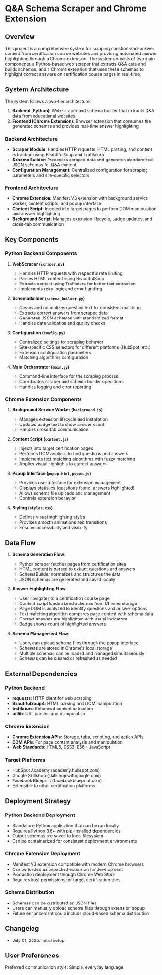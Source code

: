 # Q&A Schema Scraper and Chrome Extension

## Overview

This project is a comprehensive system for scraping question-and-answer content from certification course websites and providing automated answer highlighting through a Chrome extension. The system consists of two main components: a Python-based web scraper that extracts Q&A data and builds schemas, and a Chrome extension that uses these schemas to highlight correct answers on certification course pages in real-time.

## System Architecture

The system follows a two-tier architecture:

1. **Backend (Python)**: Web scraper and schema builder that extracts Q&A data from educational websites
2. **Frontend (Chrome Extension)**: Browser extension that consumes the generated schemas and provides real-time answer highlighting

### Backend Architecture
- **Scraper Module**: Handles HTTP requests, HTML parsing, and content extraction using BeautifulSoup and Trafilatura
- **Schema Builder**: Processes scraped data and generates standardized JSON schemas for Q&A content
- **Configuration Management**: Centralized configuration for scraping parameters and site-specific selectors

### Frontend Architecture
- **Chrome Extension**: Manifest V3 extension with background service worker, content scripts, and popup interface
- **Content Script**: Injected into target pages to perform DOM manipulation and answer highlighting
- **Background Script**: Manages extension lifecycle, badge updates, and cross-tab communication

## Key Components

### Python Backend Components

1. **WebScraper (`scraper.py`)**
   - Handles HTTP requests with respectful rate limiting
   - Parses HTML content using BeautifulSoup
   - Extracts content using Trafilatura for better text extraction
   - Implements retry logic and error handling

2. **SchemaBuilder (`schema_builder.py`)**
   - Cleans and normalizes question text for consistent matching
   - Extracts correct answers from scraped data
   - Generates JSON schemas with standardized format
   - Handles data validation and quality checks

3. **Configuration (`config.py`)**
   - Centralized settings for scraping behavior
   - Site-specific CSS selectors for different platforms (HubSpot, etc.)
   - Extension configuration parameters
   - Matching algorithms configuration

4. **Main Orchestrator (`main.py`)**
   - Command-line interface for the scraping process
   - Coordinates scraper and schema builder operations
   - Handles logging and error reporting

### Chrome Extension Components

1. **Background Service Worker (`background.js`)**
   - Manages extension lifecycle and installation
   - Updates badge text to show answer count
   - Handles cross-tab communication

2. **Content Script (`content.js`)**
   - Injects into target certification pages
   - Performs DOM analysis to find questions and answers
   - Implements text matching algorithms with fuzzy matching
   - Applies visual highlights to correct answers

3. **Popup Interface (`popup.html`, `popup.js`)**
   - Provides user interface for extension management
   - Displays statistics (questions found, answers highlighted)
   - Allows schema file uploads and management
   - Controls extension behavior

4. **Styling (`styles.css`)**
   - Defines visual highlighting styles
   - Provides smooth animations and transitions
   - Ensures accessibility and visibility

## Data Flow

1. **Schema Generation Flow**:
   - Python scraper fetches pages from certification sites
   - HTML content is parsed to extract questions and answers
   - SchemaBuilder normalizes and structures the data
   - JSON schemas are generated and saved locally

2. **Answer Highlighting Flow**:
   - User navigates to a certification course page
   - Content script loads stored schemas from Chrome storage
   - Page DOM is analyzed to identify questions and answer options
   - Text matching algorithm compares page content with schema data
   - Correct answers are highlighted with visual indicators
   - Badge shows count of highlighted answers

3. **Schema Management Flow**:
   - Users can upload schema files through the popup interface
   - Schemas are stored in Chrome's local storage
   - Multiple schemas can be loaded and managed simultaneously
   - Schemas can be cleared or refreshed as needed

## External Dependencies

### Python Backend
- **requests**: HTTP client for web scraping
- **BeautifulSoup4**: HTML parsing and DOM manipulation
- **trafilatura**: Enhanced content extraction
- **urllib**: URL parsing and manipulation

### Chrome Extension
- **Chrome Extension APIs**: Storage, tabs, scripting, and action APIs
- **DOM APIs**: For page content analysis and manipulation
- **Web Standards**: HTML5, CSS3, ES6+ JavaScript

### Target Platforms
- HubSpot Academy (academy.hubspot.com)
- Google Skillshop (skillshop.withgoogle.com)
- Facebook Blueprint (facebookblueprint.com)
- Extensible to other certification platforms

## Deployment Strategy

### Python Backend Deployment
- Standalone Python application that can be run locally
- Requires Python 3.6+ with pip-installed dependencies
- Output schemas are saved to local filesystem
- Can be containerized for consistent deployment environments

### Chrome Extension Deployment
- Manifest V3 extension compatible with modern Chrome browsers
- Can be loaded as unpacked extension for development
- Production deployment through Chrome Web Store
- Requires host permissions for target certification sites

### Schema Distribution
- Schemas can be distributed as JSON files
- Users can manually upload schema files through extension popup
- Future enhancement could include cloud-based schema distribution

## Changelog
- July 01, 2025. Initial setup

## User Preferences

Preferred communication style: Simple, everyday language.